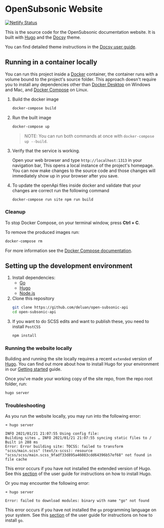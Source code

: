 # OpenSubsonic Website

[![Netlify Status](https://api.netlify.com/api/v1/badges/55c14fbc-7240-4dc0-9092-3cd442400473/deploy-status)](https://app.netlify.com/sites/opensubsonic/deploys)

This is the source code for the OpenSubsonic documentation website. It is built with [Hugo](https://gohugo.io) and the [Docsy][] theme. 

You can find detailed theme instructions in the [Docsy user guide][].

## Running in a container locally

You can run this project inside a [Docker](https://docs.docker.com/)
container, the container runs with a volume bound to the project's source
folder. This approach doesn't require you to install any dependencies other
than [Docker Desktop](https://www.docker.com/products/docker-desktop) on
Windows and Mac, and [Docker Compose](https://docs.docker.com/compose/install/)
on Linux.

1. Build the docker image

   ```bash
   docker-compose build
   ```

1. Run the built image

   ```bash
   docker-compose up
   ```

   > NOTE: You can run both commands at once with `docker-compose up --build`.

1. Verify that the service is working.

   Open your web browser and type `http://localhost:1313` in your navigation bar,
   This opens a local instance of the project's homepage. You can now make
   changes to the source code and those changes will immediately show up in your
   browser after you save.

2. To update the openApi files inside docker and validate that your changes are correct run the following command

   ```bash
   docker-compose run site npm run build
   ```


### Cleanup

To stop Docker Compose, on your terminal window, press **Ctrl + C**.

To remove the produced images run:

```bash
docker-compose rm
```
For more information see the [Docker Compose
documentation](https://docs.docker.com/compose/gettingstarted/).

## Setting up the development environment

1. Install dependencies:
   - [Go][]
   - [Hugo][]
   - [Node.js][]
2. Clone this repository
   ```bash
   git clone https://github.com/deluan/open-subsonic-api
   cd open-subsonic-api
   ```
3. If you want to do SCSS edits and want to publish these, you need to install `PostCSS`
   ```bash
   npm install
   ```

### Running the website locally

Building and running the site locally requires a recent `extended` version of [Hugo](https://gohugo.io).
You can find out more about how to install Hugo for your environment in our
[Getting started](https://www.docsy.dev/docs/getting-started/#prerequisites-and-installation) guide.

Once you've made your working copy of the site repo, from the repo root folder, run:

```bash
hugo server
```

### Troubleshooting

As you run the website locally, you may run into the following error:

```
➜ hugo server

INFO 2021/01/21 21:07:55 Using config file: 
Building sites … INFO 2021/01/21 21:07:55 syncing static files to /
Built in 288 ms
Error: Error building site: TOCSS: failed to transform "scss/main.scss" (text/x-scss): resource "scss/scss/main.scss_9fadf33d895a46083cdd64396b57ef68" not found in file cache
```

This error occurs if you have not installed the extended version of Hugo.
See this [section](https://www.docsy.dev/docs/get-started/docsy-as-module/installation-prerequisites/#install-hugo) of the user guide for instructions on how to install Hugo.

Or you may encounter the following error:

```
➜ hugo server

Error: failed to download modules: binary with name "go" not found
```

This error occurs if you have not installed the `go` programming language on your system.
See this [section](https://www.docsy.dev/docs/get-started/docsy-as-module/installation-prerequisites/#install-go-language) of the user guide for instructions on how to install `go`.


[Go]: https://www.docsy.dev/docs/get-started/docsy-as-module/installation-prerequisites/#install-go-language
[Hugo]: https://www.docsy.dev/docs/get-started/docsy-as-module/installation-prerequisites/#install-hugo
[Node.js]: https://www.docsy.dev/docs/get-started/docsy-as-module/installation-prerequisites/#installupgrade-nodejs
[Docsy user guide]: https://docsy.dev/docs
[Docsy]: https://docsy.dev
